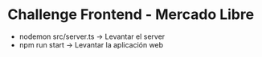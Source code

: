 # Challenge Frontend - Mercado Libre

- nodemon src/server.ts -> Levantar el server
- npm run start -> Levantar la aplicación web
